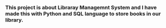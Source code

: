 <h3>This project is about Libraray Managemnt System and I have made this with Python and SQL language to store books in our library.
</h3>
